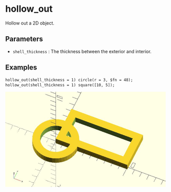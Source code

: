 # hollow_out

Hollow out a 2D object. 

## Parameters

- `shell_thickness` : The thickness between the exterior and interior.

## Examples

	hollow_out(shell_thickness = 1) circle(r = 3, $fn = 48);
    hollow_out(shell_thickness = 1) square([10, 5]);

![hollow_out](images/lib-hollow_out-1.JPG)

